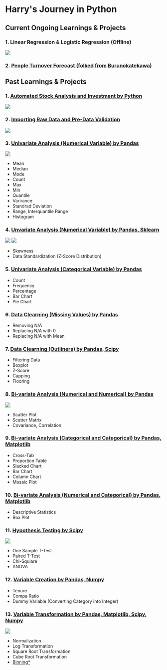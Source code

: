 # Harry's Journey in Python

## Current Ongoing Learnings & Projects
### 1. Linear Regression & Logistic Regression (Offline)
![](https://raw.githubusercontent.com/harikimu/Hari_Portfolio/main/image/image9.jpeg)

### 2. [People Turnover Forecast (folked from Burunokatekawa)](https://github.com/harikimu/PeopleAnalytics_Turnover)

## Past Learnings & Projects
### 1. [Automated Stock Analysis and Investment by Python](https://github.com/harikimu/stock_analysis_in_python)
![](https://raw.githubusercontent.com/harikimu/Hari_Portfolio/main/image/image11.jpg)

### 2. [Importing Raw Data and Pre-Data Validation](https://github.com/harikimu/people_analytics/blob/master/01_pyharry.ipynb)
![](https://raw.githubusercontent.com/harikimu/Hari_Portfolio/main/image/image1.jpg)

### 3. [Univariate Analysis (Numerical Variable) by Pandas](https://github.com/harikimu/people_analytics/blob/master/02_pyharry.ipynb)
![](https://raw.githubusercontent.com/harikimu/Hari_Portfolio/main/image/image2.jpg)
* Mean
* Median
* Mode
* Count
* Max
* Min
* Quantile
* Varirance
* Standrad Deviation
* Range, Interquantile Range
* Histogram

### 4. [Unvariate Analysis (Numerical Variable) by Pandas, Sklearn](https://github.com/harikimu/people_analytics/blob/master/03_pyharry.ipynb)

![](https://raw.githubusercontent.com/harikimu/Hari_Portfolio/main/image/image3.jpg)
![](https://raw.githubusercontent.com/harikimu/Hari_Portfolio/main/image/image4.jpg)
* Skewness
* Data Standardization (Z-Score Distribution)

### 5. [Univariate Analysis (Categorical Variable) by Pandas](https://github.com/harikimu/people_analytics/blob/master/04_pyharry.ipynb)
* Count
* Frequency
* Percentage
* Bar Chart
* Pie Chart

### 6. [Data Clearning (Missing Values) by Pandas](https://github.com/harikimu/people_analytics/blob/master/05_pyharry.ipynb)
* Removing N/A
* Replacing N/A with 0
* Replacing N/A with Mean

### 7. [Data Clearning (Outliners) by Pandas, Scipy](https://github.com/harikimu/people_analytics/blob/master/06_pyharry.ipynb)
* Filtering Data
* Boxplot
* Z-Score
* Capping
* Flooring

### 8. [Bi-variate Analysis (Numerical and Numerical) by Pandas](https://github.com/harikimu/people_analytics/blob/master/07_pyharry.ipynb)
![](https://raw.githubusercontent.com/harikimu/Hari_Portfolio/main/image/image6.jpg)
* Scatter Plot
* Scatter Matrix
* Covariance, Correlation

### 9. [Bi-variate Analysis (Categorical and Categorical) by Pandas, Matplotlib](https://github.com/harikimu/people_analytics/blob/master/08_pyharry.ipynb)
* Cross-Tab
* Proportion Table
* Slacked Chart
* Bar Chart
* Column Chart
* Mosaic Plot

### 10. [Bi-variate Analysis (Numerical and Categorical) by Pandas, Matplotlib](https://github.com/harikimu/people_analytics/blob/master/09_pyharry.ipynb)
* Descriptive Statistics
* Box Plot

### 11. [Hypothesis Testing by Scipy](https://github.com/harikimu/people_analytics/blob/master/10_pyharry.ipynb)
![](https://raw.githubusercontent.com/harikimu/Hari_Portfolio/main/image/image7.jpg)
* One Sample T-Test
* Paired T-Test
* Chi-Squiare
* ANOVA

### 12. [Variable Creation by Pandas, Numpy](https://github.com/harikimu/people_analytics/blob/master/11_pyharry.ipynb)
* Tenure
* Compa Ratio
* Dummy Variable (Converting Category into Integer)

### 13. [Variable Transformation by Pandas, Matplotlib, Scipy, Numpy](https://github.com/harikimu/people_analytics/blob/master/12_pyharry.ipynb)
![](https://raw.githubusercontent.com/harikimu/Hari_Portfolio/main/image/image8.jpg)
* Normalization
* Log Transformation
* Square Root Transformation
* Cube Root Transformation
* [Binning*](https://github.com/harikimu/people_analytics/blob/master/13_pyharry.ipynb)
